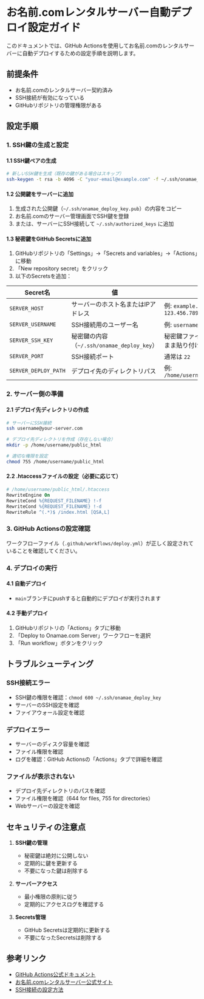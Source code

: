 # お名前.comレンタルサーバー自動デプロイ設定ガイド

このドキュメントでは、GitHub Actionsを使用してお名前.comのレンタルサーバーに自動デプロイするための設定手順を説明します。

## 前提条件

- お名前.comのレンタルサーバー契約済み
- SSH接続が有効になっている
- GitHubリポジトリの管理権限がある

## 設定手順

### 1. SSH鍵の生成と設定

#### 1.1 SSH鍵ペアの生成
```bash
# 新しいSSH鍵を生成（既存の鍵がある場合はスキップ）
ssh-keygen -t rsa -b 4096 -C "your-email@example.com" -f ~/.ssh/onamae_deploy_key
```

#### 1.2 公開鍵をサーバーに追加
1. 生成された公開鍵（`~/.ssh/onamae_deploy_key.pub`）の内容をコピー
2. お名前.comのサーバー管理画面でSSH鍵を登録
3. または、サーバーにSSH接続して `~/.ssh/authorized_keys` に追加

#### 1.3 秘密鍵をGitHub Secretsに追加
1. GitHubリポジトリの「Settings」→「Secrets and variables」→「Actions」に移動
2. 「New repository secret」をクリック
3. 以下のSecretsを追加：

| Secret名 | 値 | 説明 |
|---------|-----|------|
| `SERVER_HOST` | サーバーのホスト名またはIPアドレス | 例: `example.com` または `123.456.789.0` |
| `SERVER_USERNAME` | SSH接続用のユーザー名 | 例: `username` |
| `SERVER_SSH_KEY` | 秘密鍵の内容（`~/.ssh/onamae_deploy_key`） | 秘密鍵ファイルの内容をそのまま貼り付け |
| `SERVER_PORT` | SSH接続ポート | 通常は `22` |
| `SERVER_DEPLOY_PATH` | デプロイ先のディレクトリパス | 例: `/home/username/public_html` |

### 2. サーバー側の準備

#### 2.1 デプロイ先ディレクトリの作成
```bash
# サーバーにSSH接続
ssh username@your-server.com

# デプロイ先ディレクトリを作成（存在しない場合）
mkdir -p /home/username/public_html

# 適切な権限を設定
chmod 755 /home/username/public_html
```

#### 2.2 .htaccessファイルの設定（必要に応じて）
```apache
# /home/username/public_html/.htaccess
RewriteEngine On
RewriteCond %{REQUEST_FILENAME} !-f
RewriteCond %{REQUEST_FILENAME} !-d
RewriteRule ^(.*)$ /index.html [QSA,L]
```

### 3. GitHub Actionsの設定確認

ワークフローファイル（`.github/workflows/deploy.yml`）が正しく設定されていることを確認してください。

### 4. デプロイの実行

#### 4.1 自動デプロイ
- `main`ブランチにpushすると自動的にデプロイが実行されます

#### 4.2 手動デプロイ
1. GitHubリポジトリの「Actions」タブに移動
2. 「Deploy to Onamae.com Server」ワークフローを選択
3. 「Run workflow」ボタンをクリック

## トラブルシューティング

### SSH接続エラー
- SSH鍵の権限を確認：`chmod 600 ~/.ssh/onamae_deploy_key`
- サーバーのSSH設定を確認
- ファイアウォール設定を確認

### デプロイエラー
- サーバーのディスク容量を確認
- ファイル権限を確認
- ログを確認：GitHub Actionsの「Actions」タブで詳細を確認

### ファイルが表示されない
- デプロイ先ディレクトリのパスを確認
- ファイル権限を確認（644 for files, 755 for directories）
- Webサーバーの設定を確認

## セキュリティの注意点

1. **SSH鍵の管理**
   - 秘密鍵は絶対に公開しない
   - 定期的に鍵を更新する
   - 不要になった鍵は削除する

2. **サーバーアクセス**
   - 最小権限の原則に従う
   - 定期的にアクセスログを確認する

3. **Secrets管理**
   - GitHub Secretsは定期的に更新する
   - 不要になったSecretsは削除する

## 参考リンク

- [GitHub Actions公式ドキュメント](https://docs.github.com/ja/actions)
- [お名前.comレンタルサーバー公式サイト](https://www.onamae.com/)
- [SSH接続の設定方法](https://help.onamae.com/answer/1000)
